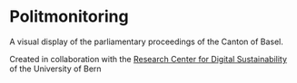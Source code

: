 # Politmonitoring

A visual display of the parliamentary proceedings of the Canton of Basel.

Created in collaboration with the [Research Center for Digital Sustainability](http://www.digitale-nachhaltigkeit.unibe.ch/) of the University of Bern
